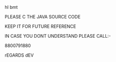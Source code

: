 hI bmt

PLEASE C THE JAVA SOURCE CODE

KEEP IT FOR FUTURE REFERENCE

IN CASE YOU DONT UNDERSTAND PLEASE CALL:-

8800791880

rEGARDS 
dEV